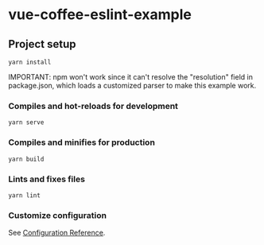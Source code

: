 # vue-coffee-eslint-example

## Project setup
```
yarn install
```
IMPORTANT: npm won't work since it can't resolve the "resolution" field in package.json, which loads a customized parser to make this example work.

### Compiles and hot-reloads for development
```
yarn serve
```

### Compiles and minifies for production
```
yarn build
```

### Lints and fixes files
```
yarn lint
```

### Customize configuration
See [Configuration Reference](https://cli.vuejs.org/config/).

